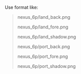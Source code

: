 Use format like:

> nexus\_6p/land_back.png
> > nexus\_6p/land_fore.png
> > nexus\_6p/land_shadow.png
> > nexus\_6p/port_back.png
> > nexus\_6p/port_fore.png
> > nexus\_6p/port_shadow.png
